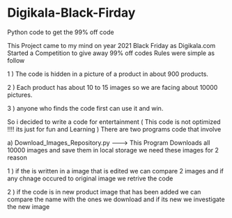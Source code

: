# Digikala-Black-Firday
Python code to get the 99% off code


This Project came to my mind on year 2021 Black Friday as Digikala.com Started a Competition to give away 99% off codes
Rules were simple as follow

1 ) The code is hidden in a picture of a product in about 900 products.

2 ) Each product has about 10 to 15 images so we are facing about 10000 pictures.

3 ) anyone who finds the code first can use it and win.

So i decided to write a code for entertainment ( This code is not optimized !!!!  its just for fun and Learning )
There are two programs code that involve

a) Download_Images_Repository.py  --->  This Program Downloads all 10000 images and save them in local storage we need these images for 2 reason

1 ) if the is written in a image that is edited we can compare 2 images and if any chnage occured to original image we retrive the code

2 ) if the code is in new product image that has been added we can compare the name with the ones we download and if its new we investigate the new image


